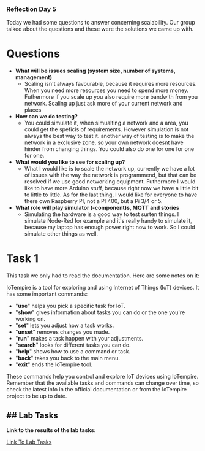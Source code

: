 ### Reflection Day 5

Today we had some questions to answer concerning scalability. Our group talked about the questions and these were the solutions we came up with.

# Questions

- **What will be issues scaling (system size, number of systems, management)**
    - Scaling isn't always favourable, because it requires more resources. When you need more resources you need to spend more money. Futhermore if you scale up you also require more bandwith from you network. Scaling up just ask more of your current network and places
- **How can we do testing?**
    - You could simulate it, when simualting a network and a area, you could get the speficis of requirements. However simulation is not always the best way to test it. another way of testing is to make the network in a exclusive zone, so your own network doesnt have hinder from changing things. You could also do one for one for one for one. 
- **What would you like to see for scaling up?**
    - What I would like is to scale the network up, currently we have a lot of issues with the way the network is programmend, but that can be resolved if we use good networking equipment. Futhermore I would like to have more Arduino stuff, because right now we have a little bit to little to little. As for the last thing, I would like for everyone to have there own Raspberry PI, not a PI 400, but a Pi 3/4 or 5. 
- **What role will play simulator (-component)s, MQTT and stories**
    - Simulating the hardware is a good way to test surten things. I simulate Node-Red for example and it's really handy to simulate it, because my laptop has enough power right now to work. So I could simulate other things as well.

# Task 1

This task we only had to read the documentation. Here are some notes on it:

IoTempire is a tool for exploring and using Internet of Things (IoT) devices. It has some important commands:

- "**use**" helps you pick a specific task for IoT.
- "**show**" gives information about tasks you can do or the one you're working on.
- "**set**" lets you adjust how a task works.
- "**unset**" removes changes you made.
- "**run**" makes a task happen with your adjustments.
- "**search**" looks for different tasks you can do.
- "**help**" shows how to use a command or task.
- "**back**" takes you back to the main menu.
- "**exit**" ends the IoTempire tool.

These commands help you control and explore IoT devices using IoTempire. Remember that the available tasks and commands can change over time, so check the latest info in the official documentation or from the IoTempire project to be up to date.

## ## Lab Tasks

**Link to the results of the lab tasks:**

[Link To Lab Tasks](/Vincent/Days/Fifthday#-Challenge-2)
